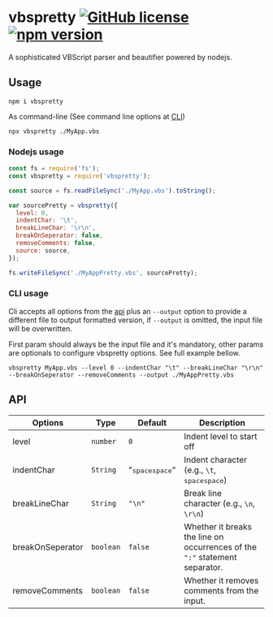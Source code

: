 # vbspretty [![GitHub license](https://img.shields.io/badge/license-MIT-blue.svg)](https://github.com/lenilsondc/vbspretty/blob/master/LICENSE) [![npm version](https://img.shields.io/npm/v/vbspretty.svg?style=flat)](https://www.npmjs.com/package/vbspretty) 

A sophisticated VBScript parser and beautifier powered by nodejs.

## Usage

```shell
npm i vbspretty
```
As command-line (See command line options at [CLI](#cli-usage))

```shell
npx vbspretty ./MyApp.vbs
```

### Nodejs usage

```js
const fs = require('fs');
const vbspretty = require('vbspretty');

const source = fs.readFileSync('./MyApp.vbs').toString();

var sourcePretty = vbspretty({
  level: 0,
  indentChar: '\t',
  breakLineChar: '\r\n',
  breakOnSeperator: false,
  removeComments: false,
  source: source,
});

fs.writeFileSync('./MyAppPretty.vbs', sourcePretty);
```

### CLI usage

Cli accepts all options from the [api](#api) plus an `--output` option to provide a different file to output formatted version, if `--output` is omitted, the input file will be overwritten.

First param should always be the input file and it's mandatory, other params are optionals to configure vbspretty options. See full example bellow.

```shell
vbspretty MyApp.vbs --level 0 --indentChar "\t" --breakLineChar "\r\n" --breakOnSeperator --removeComments --output ./MyAppPretty.vbs
```

## API

|Options|Type|Default|Description|
|---|---|---|---|
|level|`number`|`0`|Indent level to start off|
|indentChar|`String`| "<kbd>space</kbd><kbd>space</kbd>"|Indent character (e.g., `\t`, <kbd>space</kbd><kbd>space</kbd>)|
|breakLineChar|`String`|`"\n"`| Break line character (e.g., `\n`, `\r\n`)|
|breakOnSeperator|`boolean`|`false`| Whether it breaks the line on occurrences of the `":"` statement separator.|
|removeComments|`boolean`|`false`|Whether it removes comments from the input.|
